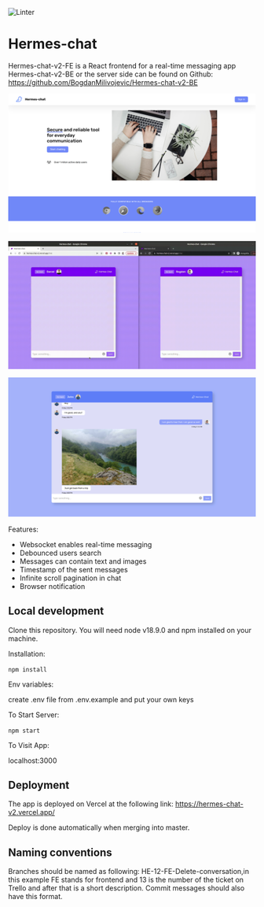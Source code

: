 ![Linter](https://github.com/BogdanMilivojevic/Hermes-chat-v2-FE/actions/workflows/linter.yml/badge.svg)

# Hermes-chat

Hermes-chat-v2-FE is a React frontend for a real-time messaging app
\
Hermes-chat-v2-BE or the server side can be found on Github: https://github.com/BogdanMilivojevic/Hermes-chat-v2-BE

![Homescreen](/public/uiOne.png)

![Websocket](/public/uIThree.gif)

![Chat](/public/uiTwo.png)

Features:

- Websocket enables real-time messaging
- Debounced users search
- Messages can contain text and images
- Timestamp of the sent messages
- Infinite scroll pagination in chat
- Browser notification

## Local development

Clone this repository. You will need node v18.9.0 and npm installed on your machine.

Installation:

`npm install`

Env variables:

create .env file from .env.example and put your own keys

To Start Server:

`npm start`

To Visit App:

localhost:3000

## Deployment

The app is deployed on Vercel at the following link: https://hermes-chat-v2.vercel.app/

Deploy is done automatically when merging into master.

## Naming conventions

Branches should be named as following: HE-12-FE-Delete-conversation,in this example FE stands for frontend and 13 is the number of the ticket on Trello and after that is a short description. Commit messages should also have this format.
